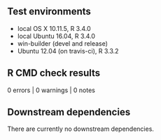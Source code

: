 

## Test environments
* local OS X 10.11.5, R 3.4.0
* local Ubuntu 16.04, R 3.4.0
* win-builder (devel and release)
* Ubuntu 12.04 (on travis-ci), R 3.3.2


## R CMD check results
0 errors | 0 warnings | 0 notes


## Downstream dependencies
There are currently no downstream dependencies.